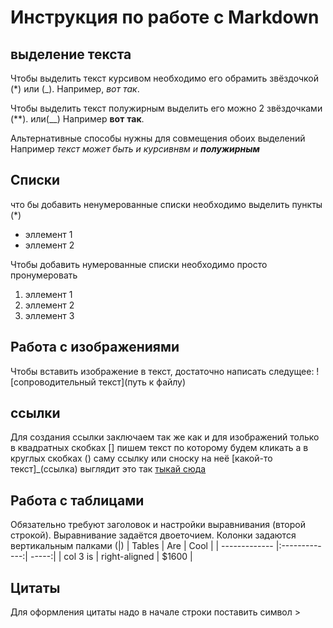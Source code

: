 # Инструкция по работе с Markdown

## выделение текста

Чтобы выделить текст курсивом необходимо его обрамить звёздочкой (*) или (_). Например, *вот* _так_.

Чтобы выделить текст полужирным выделить его можно 2 звёздочками (**). или(__) Например **вот** __так__. 

Альтернативные способы нужны для совмещения обоих выделений
Например _текст может быть и курсивнвм и **полужирным**_

## Списки

что бы добавить ненумерованные списки необходимо выделить пункты (*)
* эллемент 1
* эллемент 2

Чтобы добавить нумерованные списки необходимо просто пронумеровать
1. эллемент 1
2. эллемент 2
3. эллемент 3
## Работа с изображениями 

Чтобы вставить изображение в текст, достаточно написать следущее:
![сопроводительный текст](путь к файлу)

## ссылки 

Для создания ссылки заключаем так же как и для изображений  только в квадратных скобках [] пишем текст по которому будем кликать а в круглых скобках () саму ссылку или сноску на неё [какой-то текст]_(ссылка) выглядит это так [тыкай сюда](https://paulradzkov.com/2014/markdown_cheatsheet/)

## Работа с таблицами

Обязательно требуют заголовок и настройки выравнивания (второй строкой). Выравнивание задаётся двоеточием. Колонки задаются вертикальным палками (|)
| Tables        | Are           | Cool  |
| ------------- |:-------------:| -----:|
| col 3 is      | right-aligned | $1600 |

## Цитаты

Для оформления цитаты надо в начале строки поставить символ >
